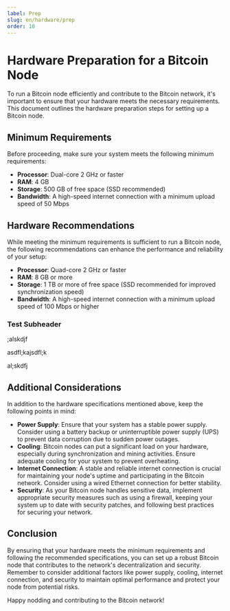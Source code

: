 ```yaml
---
label: Prep
slug: en/hardware/prep
order: 10
---
```


# Hardware Preparation for a Bitcoin Node

To run a Bitcoin node efficiently and contribute to the Bitcoin network, it's important to ensure that your hardware meets the necessary requirements. This document outlines the hardware preparation steps for setting up a Bitcoin node.

## Minimum Requirements

Before proceeding, make sure your system meets the following minimum requirements:

- **Processor**: Dual-core 2 GHz or faster
- **RAM**: 4 GB
- **Storage**: 500 GB of free space (SSD recommended)
- **Bandwidth**: A high-speed internet connection with a minimum upload speed of 50 Mbps

## Hardware Recommendations

While meeting the minimum requirements is sufficient to run a Bitcoin node, the following recommendations can enhance the performance and reliability of your setup:

- **Processor**: Quad-core 2 GHz or faster
- **RAM**: 8 GB or more
- **Storage**: 1 TB or more of free space (SSD recommended for improved synchronization speed)
- **Bandwidth**: A high-speed internet connection with a minimum upload speed of 100 Mbps or higher

### Test Subheader

;alskdjf

asdfl;kajsdfl;k

al;skdfj

## Additional Considerations

In addition to the hardware specifications mentioned above, keep the following points in mind:

- **Power Supply**: Ensure that your system has a stable power supply. Consider using a battery backup or uninterruptible power supply (UPS) to prevent data corruption due to sudden power outages.
- **Cooling**: Bitcoin nodes can put a significant load on your hardware, especially during synchronization and mining activities. Ensure adequate cooling for your system to prevent overheating.
- **Internet Connection**: A stable and reliable internet connection is crucial for maintaining your node's uptime and participating in the Bitcoin network. Consider using a wired Ethernet connection for better stability.
- **Security**: As your Bitcoin node handles sensitive data, implement appropriate security measures such as using a firewall, keeping your system up to date with security patches, and following best practices for securing your network.

## Conclusion

By ensuring that your hardware meets the minimum requirements and following the recommended specifications, you can set up a robust Bitcoin node that contributes to the network's decentralization and security. Remember to consider additional factors like power supply, cooling, internet connection, and security to maintain optimal performance and protect your node from potential risks.

Happy nodding and contributing to the Bitcoin network!

